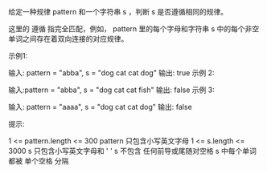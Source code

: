 给定一种规律 pattern 和一个字符串 s ，判断 s 是否遵循相同的规律。

这里的 遵循 指完全匹配，例如， pattern 里的每个字母和字符串 s 中的每个非空单词之间存在着双向连接的对应规律。

 

示例1:

输入: pattern = "abba", s = "dog cat cat dog"
输出: true
示例 2:

输入:pattern = "abba", s = "dog cat cat fish"
输出: false
示例 3:

输入: pattern = "aaaa", s = "dog cat cat dog"
输出: false
 

提示:

1 <= pattern.length <= 300
pattern 只包含小写英文字母
1 <= s.length <= 3000
s 只包含小写英文字母和 ' '
s 不包含 任何前导或尾随对空格
s 中每个单词都被 单个空格 分隔